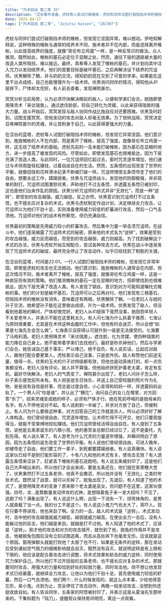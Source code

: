 ```yaml
---
title: "咒术回战 第二季 35"
description: "涩谷事件准备，虎杖等人尝试打破帷帐：虎杖和同伴试图打破阻挡术师的帷帐，但发现其非常牢固，难以突破。涩谷事件准备，伊地知解释帷帐原理：伊地知解释这种帷帐的特殊之处，施放者不在内部，而是离开帷帐以提高强度，类似于“哥伦布立鸡蛋”。涩谷事件准备，寻找帷帐基石：众人推测帷帐的基石应该在显眼的地方，但下层塞满了改造人类，难以抵达。涩谷事件准备，发现基石并制定计划：真希等人发现了帷帐的基石，并计划注入咒力发动结界术，首要目标是破坏基石，之后再对付咒诅师。冥冥与忧忧的战斗，冥冥分析情况：冥冥分析情况，认为必须尽快解决敌人，与学弟们会合。冥冥与忧忧的战斗，使用降灵术：冥冥使用降灵术「来访瑞兽」，遮住脸化为灵媒，使瑞兽的能力降临。冥冥与忧忧的战斗，战斗开始：冥冥与敌人交战，认为与敌人打配合更累人。冥冥与忧忧的战斗，伏黑赶到：伏黑赶到支援，但攻击对敌人无效。冥冥与忧忧的战斗，禅院甚尔降灵：冥冥召唤出禅院甚尔的灵魂，附身到自己身上，实力大增。咒诅师的回忆与战斗，咒诅师的过去：咒诅师回忆过去，咒灵逐年增加，他们通过周旋轻松赚钱，但五条悟的出现改变了平衡。咒诅师的回忆与战斗，对五条悟的憎恨：咒诅师憎恨五条悟夺走了他们的自由，想要工作一辈子，蹂躏弱者。咒诅师的回忆与战斗，与伏黑的战斗：咒诅师与伏黑战斗，认为他打不过五条悟，并试图激怒他。咒诅师的回忆与战斗，伏黑分析术式：伏黑分析咒诅师的术式，并非“无效化”，而是某种形式的逆转。咒诅师的回忆与战斗，制定作战计划：伏黑与虎杖制定作战计划，继续全力攻击，让咒诅师以为他们干劲十足，实则准备使用虾蟇进行攻击。伏黑与虎杖的配合，伏黑的策略：伏黑计划使用威力较低的虾蟇，然后一口气击溃咒诅师。伏黑与虎杖的配合，咒诅师的术式揭露：咒诅师的术式被揭露，是“逆转”，攻击越强威力越低，越弱威力越高。伏黑与虎杖的配合，配合攻击：伏黑和虎杖配合攻击，试图找到咒诅师术式的弱点。伏黑与虎杖的配合，战斗结束：伏黑完全停住了攻击动作，似乎找到了咒诅师的破绽。后续，五条悟被封印：有人告知同伴五条悟被封印的消息。后续，下集预告：下集标题为「钝刀」，提醒观众保持房间明亮，离远一点观看。"
date: 2025-04-17
tags: ["咒术回战 第二季", "Jujutsu Kaisen", "202307"]
---
```


虎杖与同伴们尝试打破阻挡术师的帷帐，但发现它坚固异常，难以撼动。伊地知解释说，这种特殊的帷帐与通常的结界术不同，施术者并不在内部，而是选择离开帷帐，以此提高结界的强度，就像“哥伦布立鸡蛋”一样，是一种反常识的做法。众人推测，既然如此，帷帐的基石必定位于显眼之处，然而，通往下层的道路被大量的改造人类所阻挡，难以接近。最终，真希等人发现了帷帐的基石，并计划向其中注入咒力以发动结界术。他们的首要目标是破坏基石，之后再解决设下结界的咒诅师。伏黑解除了鵺，并与奶奶交流，得知奶奶现在交到了可爱的学弟，如果能在这里干出点成绩，自己也能慢慢升为一级术师。伏黑询问同伴的情况，得知他从41层摔下，尸体却太完好。有人前去查看，发现禅院甚尔。

冥冥分析当前局势，认为必须尽快解决眼前的敌人，以便和学弟们会合。她随即使用降灵术「来访瑞兽」，通过遮住脸部，将自己转化为灵媒，以此来获得瑞兽的强大力量。战斗开始后，冥冥发现与敌人协同作战比独自应对还要困难。伏黑及时赶到，试图支援冥冥，但他发动的攻击对敌人却毫无效果。为了扭转战局，冥冥决定召唤禅院甚尔的灵魂，并让其附身于自己，以此获得更强大的力量。

在涩谷的蓝塔，虎杖等人试图打破阻挡术师的帷帐，但发现它异常坚固。他们意识到，施放帷帐的人不在内部，而是离开了帷帐，提高了强度，就像哥伦布立鸡蛋一样，这无视了结界术的基础。虎杖先前的一击未能打破帷帐，因为基石在显眼的地方，进一步提高了被发现的风险。尽管如此，即使发现基石也很难抵达，因为下层充满了改造人类。与此同时，一位咒诅师回忆起过去，那时咒灵逐年增加，他们通过与术师周旋轻松赚钱，过着自由自在的生活。然而，五条悟的出现改变了世界的平衡，就像田径和花样滑冰纪录不断被打破一样。咒诅师憎恨五条悟夺走了他们的自由，想要永远工作，蹂躏弱者。伏黑与咒诅师战斗，发现他的防御极强，并非简单的耐打。咒诅师试图激怒伏黑，声称他打不过五条悟，并透露五条悟已被封印，这也是他们出来作乱的原因。伏黑分析咒诅师的术式并非“无效化”，而是一种“逆转”，即受到的攻击越强，威力越低，反之亦然。伏黑意识到咒诅师打不过五条悟，也不擅长应对复杂的术式。伏黑与虎杖制定作战计划，决定继续全力攻击，让咒诅师以为他们干劲十足，实则准备使用威力较低的虾蟇进行攻击，然后一口气击溃他。咒诅师对他们的战术有所察觉，但仍充满自信。

伏黑最初的策略是先用威力较小的虾蟇攻击，然后集中力量一举击溃咒诅师。在战斗中，他们逐渐揭露了咒诅师术式的秘密，原来他的术式名为“逆转”，效果是受到的攻击越强，威力反而越低，而受到的攻击越弱，威力则越高。为了找到破解这个术式的办法，伏黑与虎杖开始互相配合，尝试各种攻击方式。伏黑在战斗中逐渐发现了咒诅师术式的破绽，最终完全停止了攻击动作，似乎已经找到了制胜的关键。

在涩谷的蓝塔，时间是22:01。一行人试图打破阻挡术师的帷帐，但发现它非常牢固，即使是虎杖的攻击也无法撼动。他们意识到，施放帷帐的人通常会在内部，但这次情况不同，施术者离开了帷帐，提高了强度，就像哥伦布立鸡蛋一样，这是一种疯狂但有效的策略。他们推测帷帐的基石一定在显眼的地方，但即使找到也很难抵达，因为下层充满了改造人类。有人发现了钢丝，意识到对方可能知道嘱托式帷帐的事。他们的计划是破坏基石，咒诅师可以之后再对付。他们发现有三根基石，但阻挡术师的帷帐没有消失，意味着还有两根。伏黑解除了鵺。一位老妇人与她的孙子交流，她希望孙子能在这里做出成绩，升为一级术师。伏黑发现了敌人，但没看到他着地的瞬间，尸体却很完好。老妇人从41层摔下竟然没事，她抱怨年轻人不关爱老年人，并表示不能在这里耗太久。有人问七海为什么执着于推荐，七海认为原则很重要，尤其是在术师这种血腥的工作中，但他有时会迷茫，所以会想“如果是七海先生会怎么做”。七海表示没获得认可就升到一级是无法接受的。七海要了马格利酒。老妇人使用降灵术「来访瑞兽」，遮住脸，化为灵媒，使四种瑞兽的能力降在自己身上。她不能带着学弟们去找他们，最好是秒杀掉他们，然后与学弟们会合。她告诫自己基于事实，严以律己，绝不自负。有人说实话，比起应对敌人，跟他打配合要更累人。虎杖表示自己没事，只是皮外伤。敌人称赞他们前途无量，值得一杀。伏黑的玉犬的爪子对特级都有效，但他也是动真格打的，却一点伤害都没有。老妇人没有评论。敌人并不算强，但他始终拼死护着老太婆，肯定有玄机，最好尽快解决。老妇人的气质变了。禅院甚尔出现了。老妇人问孙子怎么样，孙子表示感觉前所未有。有人祝爸爸生日快乐，并送上自己穿校服的照片作为礼物，爸爸说有自信是好事，但总是过度自信，小心变得和妈妈一样，并透露妈妈出轨了。一个男人问“你是谁”，并认出了“穗花”，询问自己的女儿在哪里，对方回答“杀了”，招来灵魂变成她的样子，必须有尸体才行。她在死前呼喊的是她母亲的名字。有人不停地说对不起。有人说剥到一半破了，并求对方放了自己，但被制止。有人问为什么要做这种事，对方回答自己的工作就是杀人，所以必须好好了解人体构造。他们曾经很自由，咒灵逐年增加，让术师忙得不可开交，他们只要周旋得当，就能不受束缚地轻松赚钱。他们咒诅师曾经活得自由自在。有人提到了五条悟，说他是五条家诞生的六眼小孩，他的悬赏金总额已经过亿了，这不是委托，先到先得。有人说久等了。有人思考为什么咒灵的力量逐年增强，并瞬间明白了原因，因为五条悟的诞生改变了世界的平衡。有人说他们曾经很自由，可进入晚年，却被夺走了自由，他们要工作一辈子，到死都要蹂躏弱者。有人说真痛快。有人说这家伙已经不是耐打能形容的了，十有八九和他的术式有关，使攻击无效？有人透露五条悟来涩谷了，赶紧丢下帷帐的基石逃跑吧。有人说五条被封印了，这是他们自己大声喊出来的，所以他们才会出来闹，要是五条还在，他们就在家里睡大觉了。伏黑果然打不过五条老师，他真不会撒谎，所以他并没有「无效化」之类的夸张术式。既然没了战意，就可以杀掉了。脱兔出现了。先退后，有人知道了他的术式了，是使用降灵术的变身？原来那个老太婆是巫女，但问题不在这里，这家伙很强。四号，龙…是靠数量发动佯攻的式神，是想隔着兔子来一发大招吗？不见了，逃跑了吗？满象出现了。有人说这什么啊，出现一下消失一下，拐弯抹角的，是男人就直截了当一点。我的分工不是这个。有人说这小鬼力气也太大了，真吓人。现在只要不停进攻，他也来劲了啊。全力的一击。敌人的术式是「逆转」，术式发动时，击中他的攻击越强就威力越低，越弱就威力越高，在使出全力一击后，没有人能躲过他的反击，他们越是来劲，就越是打不过他。有人知道了他的术式了，应该是「逆转」，刚才他的攻击和对方的攻击错开，就伤到了他，脱兔的作用并不是攻击，他被脱兔包围后没有立刻试图逃离，而且从高处摔下也毫发无伤，应该就是这个原因。那用弹额头就能打败他？太弱了也不行，如果是无条件的逆转，那在发动后受到诸如空气阻力的细微影响就会自灭，既然没有自灭，就说明逆转是有上限和下限的，他应该是配合着攻击进行调整，将术式效果和斩击的威力逆转，同时使用咒力保护自己。所以他打不过开挂般的五条老师，也不擅长应对复杂的术式，那就要同时攻击，用强大的力量和恰到好处的较弱力量，同时攻击他。但不想让他发现术式已经暴露，就继续全力攻击，让他以为他们干劲十足。首先使用威力较低的虾蟇，然后一口气击溃他。他们两个…什么时候发现的。就这么点本事，少给他得意忘形，臭小鬼。点到为止，完全停住了攻击动作，再晚一拍发动攻击…没想到你还挺收放自如。有人告诉同伴，五条家的阿悟被封印了，并表示这是从夏油先生那听来的。下集标题为「钝刀」，提醒观众保持房间明亮，离远一点观看。